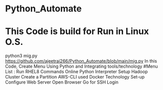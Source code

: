 # Python_Automate

# This  Code is build for Run in Linux O.S.
python3 mig.py
https://github.com/ajeetrai266/Python_Automate/blob/main/mig.py
In this Code, Create Menu Using Python and Integrating tools/technology
#Menu List :
Run RHEL8 Commands
Online Python Interpreter
Setup Hadoop Cluster 
Create a Partition
AWS-CLI used
Docker Technology Set-up
Configure Web Server
Open Browser 
Go for SSH Login
